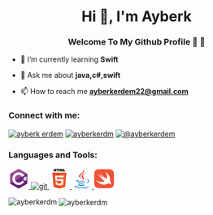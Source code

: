 <h1 align="center">Hi 👋, I'm Ayberk</h1>
<h3 align="center">Welcome To My Github Profile 👋 👋</h3>

- 🌱 I’m currently learning **Swift**

- 💬 Ask me about **java,c#,swift**

- 📫 How to reach me **ayberkerdem22@gmail.com**

<h3 align="left">Connect with me:</h3>
<p align="left">
<a href="https://linkedin.com/in/ayberk erdem" target="blank"><img align="center" src="https://raw.githubusercontent.com/rahuldkjain/github-profile-readme-generator/master/src/images/icons/Social/linked-in-alt.svg" alt="ayberk erdem" height="30" width="40" /></a>
<a href="https://instagram.com/ayberkerdm" target="blank"><img align="center" src="https://raw.githubusercontent.com/rahuldkjain/github-profile-readme-generator/master/src/images/icons/Social/instagram.svg" alt="ayberkerdm" height="30" width="40" /></a>
<a href="https://medium.com/@ayberkerdem" target="blank"><img align="center" src="https://raw.githubusercontent.com/rahuldkjain/github-profile-readme-generator/master/src/images/icons/Social/medium.svg" alt="@ayberkerdem" height="30" width="40" /></a>
</p>

<h3 align="left">Languages and Tools:</h3>
<p align="left"> <a href="https://www.w3schools.com/cs/" target="_blank" rel="noreferrer"> <img src="https://raw.githubusercontent.com/devicons/devicon/master/icons/csharp/csharp-original.svg" alt="csharp" width="40" height="40"/> </a> <a href="https://git-scm.com/" target="_blank" rel="noreferrer"> <img src="https://www.vectorlogo.zone/logos/git-scm/git-scm-icon.svg" alt="git" width="40" height="40"/> </a> <a href="https://www.w3.org/html/" target="_blank" rel="noreferrer"> <img src="https://raw.githubusercontent.com/devicons/devicon/master/icons/html5/html5-original-wordmark.svg" alt="html5" width="40" height="40"/> </a> <a href="https://www.java.com" target="_blank" rel="noreferrer"> <img src="https://raw.githubusercontent.com/devicons/devicon/master/icons/java/java-original.svg" alt="java" width="40" height="40"/> </a> <a href="https://developer.apple.com/swift/" target="_blank" rel="noreferrer"> <img src="https://raw.githubusercontent.com/devicons/devicon/master/icons/swift/swift-original.svg" alt="swift" width="40" height="40"/> </a> </p>

<p><img align="left" src="https://github-readme-stats.vercel.app/api/top-langs?username=ayberkerdm&show_icons=true&locale=en&layout=compact" alt="ayberkerdm" /></p>

<p>&nbsp;<img align="center" src="https://github-readme-stats.vercel.app/api?username=ayberkerdm&show_icons=true&locale=en" alt="ayberkerdm" /></p>
